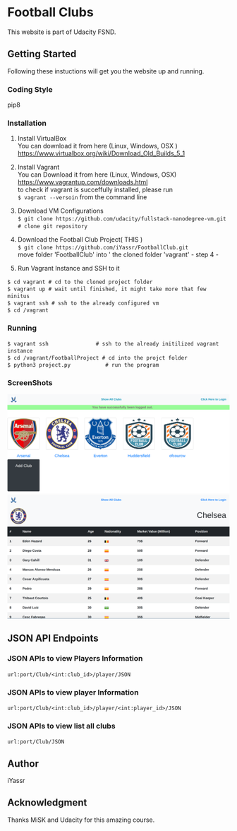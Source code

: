 # Football Clubs

This website is part of Udacity FSND. 

## Getting Started

Following these instuctions will get you the website up and running. 

### Coding Style

pip8

### Installation
1.  Install VirtualBox  
You can download it from here (Linux, Windows, OSX ) https://www.virtualbox.org/wiki/Download_Old_Builds_5_1  
2. Install Vagrant  
You can Download it from here (Linux, Windows, OSX)  
https://www.vagrantup.com/downloads.html  
to check if vagrant is succeffully installed, please run  
`$ vagrant --versoin` from the command line  
3.  Download VM Configurations    
`$ git clone https://github.com/udacity/fullstack-nanodegree-vm.git  # clone git repository  
`  
4.  Download the Football Club Project( THIS )   
`$ git clone https://github.com/iYassr/FootballClub.git`  
move folder 'FootballClub' into ' the cloned folder 'vagrant' - step 4 -   

6. Run Vagrant Instance and SSH to it  
```
$ cd vagrant # cd to the cloned project folder  
$ vagrant up # wait until finished, it might take more that few minitus  
$ vagrant ssh # ssh to the already configured vm  
$ cd /vagrant  
```

### Running 
```
$ vagrant ssh               # ssh to the already initilized vagrant instance
$ cd /vagrant/FootballProject # cd into the projct folder
$ python3 project.py           # run the program
```


### ScreenShots
![Alt text](screenshot1.png?raw=true "Title")
![Alt text](screenshot2.png?raw=true "Title")




## JSON API Endpoints 

### JSON APIs to view Players Information
`url:port/Club/<int:club_id>/player/JSON`

### JSON APIs to view player Information
`url:port/Club/<int:club_id>/player/<int:player_id>/JSON`

### JSON APIs to view list all clubs
`url:port/Club/JSON`

## Author

iYassr

## Acknowledgment

Thanks MiSK and Udacity for this amazing course.

